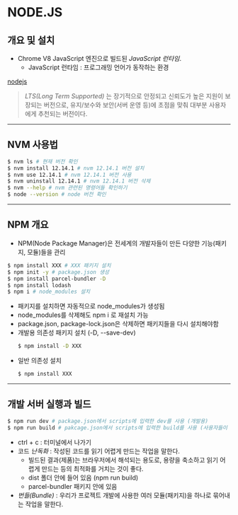 # NODE.JS
## 개요 및 설치
- Chrome V8 JavaScript 엔진으로 빌드된 _JavaScript 런타임_.
  - JavaScript 런타임 : 프로그래밍 언어가 동작하는 환경

[nodejs](https://nodejs.org/ko/)
> _LTS(Long Term Supported)_ 는 장기적으로 안정되고 신뢰도가 높은 지원이 보장되는 버전으로, 유지/보수와 보안(서버 운영 등)에 초점을 맞춰 대부분 사용자에게 추천되는 버전이다.

----
## NVM 사용법
```bash
$ nvm ls # 현재 버전 확인
$ nvm install 12.14.1 # nvm 12.14.1 버전 설치
$ nvm use 12.14.1 # nvm 12.14.1 버전 사용
$ nvm uninstall 12.14.1 # nvm 12.14.1 버전 삭제
$ nvm --help # nvm 관련된 명령어들 확인하기
$ node --version # node 버전 확인
```

----
## NPM 개요
- NPM(Node Package Manager)은 전세계의 개발자들이 만든 다양한 기능(패키지, 모듈)들을 관리
```bash
$ npm install XXX # XXX 패키지 설치
$ npm init -y # package.json 생성
$ npm install parcel-bundler -D
$ npm install lodash
$ npm i # node_modules 설치
```
- 패키지를 설치하면 자동적으로 node_modules가 생성됨
- node_modules를 삭제해도 npm i 로 재설치 가능
- package.json, package-lock.json은 삭제하면 패키지들을 다시 설치해야함
- 개발용 의존성 패키지 설치 (-D, --save-dev)
  ```bash
  $ npm install -D XXX
  ```
- 일반 의존성 설치
  ```bash
  $ npm install XXX
  ```

----
## 개발 서버 실행과 빌드
```bash
$ npm run dev # package.json에서 scripts에 입력한 dev를 사용 (개발용)
$ npm run build # pakcage.json에서 scripts에 입력한 build를 사용 (사용자들이 볼 수 있는 것들)
```
- ctrl + c : 터미널에서 나가기
- 코드 _난독화_ : 작성된 코드를 읽기 어렵게 만드는 작업을 말한다.
  - 빌드된 결과(제품)는 브라우저에서 해석되는 용도로, 용량을 축소하고 읽기 어렵게 만드는 등의 최적화를 거치는 것이 좋다.
  - dist 폴더 안에 들어 있음 (npm run build)
  - parcel-bundler 패키지 안에 있음
- _번들(Bundle)_ : 우리가 프로젝트 개발에 사용한 여러 모듈(패키지)을 하나로 묶어내는 작업을 말한다.